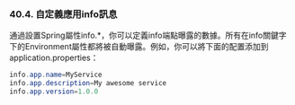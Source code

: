 ### 40.4. 自定義應用info訊息

通過設置Spring屬性info.*，你可以定義info端點曝露的數據。所有在info關鍵字下的Environment屬性都將被自動曝露。例如，你可以將下面的配置添加到application.properties：
```java
info.app.name=MyService
info.app.description=My awesome service
info.app.version=1.0.0
```
